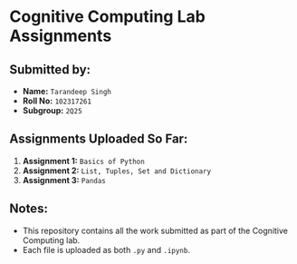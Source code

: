 # Cognitive Computing Lab Assignments

## Submitted by:
- **Name:** `Tarandeep Singh`
- **Roll No:** `102317261`
- **Subgroup:** `2Q25`

## Assignments Uploaded So Far:
1. **Assignment 1:** `Basics of Python`
2. **Assignment 2:** `List, Tuples, Set and Dictionary`
3. **Assignment 3:** `Pandas`

## Notes:
- This repository contains all the work submitted as part of the Cognitive Computing lab.
- Each file is uploaded as both `.py` and `.ipynb`.
